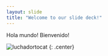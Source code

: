 ```yaml
---
layout: slide
title: "Welcome to our slide deck!"
---
```



Hola mundo! Bienvenido!


![luchadortocat](https://octodex.github.com/images/luchadortocat.png)
{: .center}
